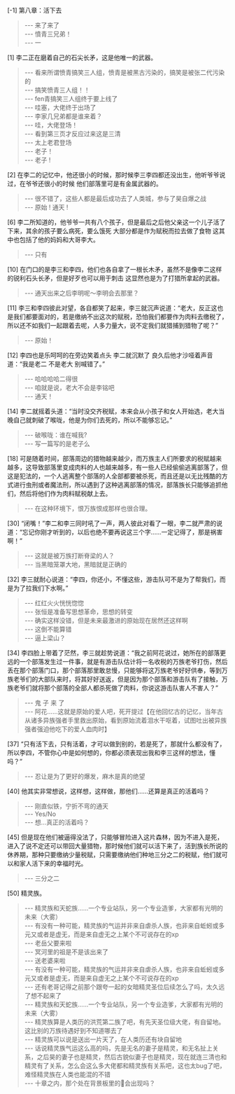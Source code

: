 
[-1] 第八章：活下去
>--- 来了来了<br>
>--- 憤青三兄弟！<br>
>--- 一<br>

[1] 李二正在磨着自己的石尖长矛，这是他唯一的武器。
>--- 看来所谓愤青搞笑三人组，愤青是被黑古污染的，搞笑是被张二代污染的<br>
>--- 搞笑愤青三人组！！<br>
>--- fen青搞笑三人组终于要上线了<br>
>--- 哇塞，大佬终于出场了<br>
>--- 李家几兄弟都是谁来着？<br>
>--- 哇，大佬登场！<br>
>--- 看到第三页才反应过来这是三清<br>
>--- 太上老君登场<br>
>--- 老子！<br>
>--- 老子 !<br>

[2] 在李二的记忆中，他还很小的时候，那时候李三李四都还没出生，他听爷爷说过，在爷爷还很小的时候 他们部落里可是有金属武器的。
>--- 很不错了，这些人都是最后成功去了人类城，参与了昊自爆之战<br>
>--- 原始 ! 通天 !<br>

[6] 李二所知道的，他爷爷一共有八个孩子，但是最后之后他父亲这一个儿子活了下来，其余的孩子要么病死，要么饿死 大部分都是作为赋税而拉去做了食物 这其中也包括了他的妈妈和大哥李大。
>--- 只有<br>

[10] 在门口的是李三和李四，他们也各自拿了一根长木矛，虽然不是像李二这样的锐利石头长矛，但是好歹也可以用于刺击 这显然也是为了打猎所拿起的武器。
>--- 通天出来之后李明呢～李明会去那里？<br>

[11] 李三和李四彼此对望，各自都笑了起来，李三就沉声说道：“老大，反正这也是我们都要面对的，若是缴纳不出这次的赋税，恐怕我们都要作为肉料去缴税了，所以还不如我们一起跟着去呢，人多力量大，说不定我们就猎捕到猎物了呢？”
>--- 原始！<br>

[12] 李四也是乐呵呵的在旁边笑着点头 李二就沉默了 良久后他才沙哑着声音道：“我是老二 不是老大 别喊错了。”
>--- 哈哈哈哈二得很<br>
>--- 咱就是说，老大不会是李铭吧<br>
>--- 通天！<br>

[14] 李二就摇着头道：“当时没交齐税赋，本来会从小孩子和女人开始选，老大当晚自己就刺破了喉咙，他是为你们去死的，所以不能够忘记。”
>--- 破喉咙：谁在喊我?<br>
>--- 写一篇写的是老子么<br>

[18] 可是随着时间，部落周边的猎物越来越少，而万族主人们所要求的税赋越来越多，这导致部落里变成肉料的人也越来越多，有一些人已经偷偷逃离部落了，但这是犯法的，一个人逃离整个部落的人全部都要被杀死，而且还是以无比残酷的方式进行虫刑或者魔法刑，所以遇到了这种逃离部落的情况，部落族长只能够追抓他们，然后将他们作为肉料赋税献上去。
>--- 在这种环境下，恨万族恨成那样也很合理。<br>

[30] “闭嘴！”李二和李三同时吼了一声，两人彼此对看了一眼，李二就严肃的说道：“忘记你刚才听到的，以后也绝不要再说这三个字……一定记得了，那是祸害啊！”
>--- 这就是被万族打断脊梁的人？<br>
>--- 当黑暗笼罩大地，黑暗就是正确的<br>

[32] 李三就耐心说道：“李四，你还小，不懂这些，游击队可不是为了帮我们，而是为了拉我们下水啊。”
>--- 红红火火恍恍惚惚<br>
>--- 张恒是准备写思想革命，思想的转变<br>
>--- 确实这样没错，但是未来最激进的原始现在居然还这样啊<br>
>--- 这倒不能算错<br>
>--- 逼上梁山？<br>

[34] 李四脸上带着了茫然，李三就趁势说道：“我之前阿花说过，她所在的部落更远的一个部落发生过一件事，就是有游击队估计将一名收税的万族老爷打伤，然后丢在那个部落门口，那个部落那里敢怠慢，只能够将这万族老爷好好供奉，等到万族老爷们的大部队来时，将其好好送返，但是因为那个部落和游击队有了接触，万族老爷们就将那个部落的全部人都杀死做了肉料，你说这游击队害人不害人？”
>--- 鬼 子 来 了<br>
>--- 阿花……这就是原始的爱人吧，死开提过【在他回忆古的记忆，当年古从诸多异族强者手里救出原始，看到原始流着泪水干呕着，试图吐出被异族强者强迫他吃下的爱人血肉时】<br>

[37] “只有活下去，只有活着，才可以做到别的，若是死了，那就什么都没有了，所以李四，不管你心中是如何想的，你都必须表现出我和李三这样的想法，懂吗？”
>--- 忍让是为了更好的爆发，麻木是真的绝望<br>

[40] 他其实非常想说，这样想，这样做，那他们……还算是真正的活着吗？
>--- 刚直似铁，宁折不弯的通天<br>
>--- Yes/No<br>
>--- 想…真正的活着吗？<br>

[45] 但是现在他们被逼得没法了，只能够冒险进入这片森林，因为不进入是死，进入了说不定还可以带回大量猎物，那时候他们就可以活下来了，活到族长所说的休养期，那种只要缴纳少量税赋，只需要缴纳他们种地三分之二的税赋，他们就可以和家人活下来的幸福时光。
>--- 三分之二<br>

[50] 精灵族。
>--- 精灵族和天蛇族……一个专业站队，另一个专业造爹，大家都有光明的未来（大雾）<br>
>--- 有没有一种可能，精灵族的气运并非来自虐杀人族，也非来自蚯蚓或多元又或者是虚无，而是来自虚无之上某个不可说存在的xp<br>
>--- 老岳父要来啦<br>
>--- 冥河里的祖是不是该出来了<br>
>--- 送老婆来啦<br>
>--- 有没有一种可能，精灵族的气运并非来自虐杀人族，也非来自蚯蚓或多元又或者是虚无，而是来自虚无之上某个不可说存在的xp<br>
>--- 还有老哥记得之前那个跟夸一起的女暗精灵圣位后续怎么了吗，太久远了想不起来了<br>
>--- 精灵族和天蛇族……一个专业站队，另一个专业造爹，大家都有光明的未来（大雾）<br>
>--- 精灵族算是人类历的洪荒第二族了吧，有先天圣位级大佬，有自留地。这比别的万族待遇好到不知道哪去了<br>
>--- 精灵族可以说是送出一片天了，在人类历还有块自留地<br>
>--- 话说精灵族气运这么高的吗，先是无名的妻子是精灵，和无名扯上关系，之后昊的妻子也是精灵，然后古貌似妻子也是精灵，现在就连三清也和精灵有了关系，怎么会这么多大佬都和精灵族有关系吧，这也太bug了吧，难怪精灵族在人类也能混的不错<br>
>--- 十章之内，那个处在背景板里的🐻会出现吗？<br>
